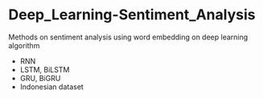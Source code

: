 # Deep_Learning-Sentiment_Analysis
 Methods on sentiment analysis using word embedding on deep learning algorithm
 - RNN
 - LSTM, BiLSTM
 - GRU, BiGRU
 - Indonesian dataset
